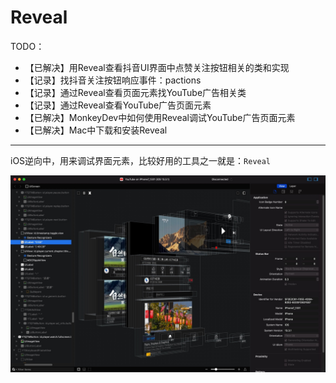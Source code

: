 # Reveal

TODO：

* 【已解决】用Reveal查看抖音UI界面中点赞关注按钮相关的类和实现
* 【记录】找抖音关注按钮响应事件：pactions
* 【记录】通过Reveal查看页面元素找YouTube广告相关类
* 【记录】通过Reveal查看YouTube广告页面元素
* 【已解决】MonkeyDev中如何使用Reveal调试YouTube广告页面元素
* 【已解决】Mac中下载和安装Reveal

---

iOS逆向中，用来调试界面元素，比较好用的工具之一就是：`Reveal`

![debug_ui_reveal_youtube](../assets/img/debug_ui_reveal_youtube.jpg)
